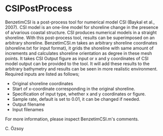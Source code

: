 # CSIPostProcess
BenzetimCSI is a post-process tool for numerical model CSI (Baykal et al., 2007). CSI model is an one-line model for shoreline change in the presence of a/various coastal structure. CSI produces numerical models in a straight shoreline. With this post-process tool, results can be superimposed on an arbitrary shoreline. BenzetimCSI.m takes an arbitrary shoreline coordinates (shoreline.txt for input format), it grids the shoreline with same amount of  increments and calculates shoreline orientation as degree in these mesh points. It takes CSI Output figure as input or x and y coordinates of CSI model output can be provided to the tool. It will add these results to the arbitrary bathymetry and results can be seen in more realistic environment. Required inputs are listed as follows;
- Original shoreline coordinates
- Start of x-coordinate corresponding in the original shoreline.
- Specification of input type, whether x and y coordinates or figure.
- Sample rate, default is set to 0.01, it can be changed if needed.
- Output filename
- Input filenames

For more information, please inspect BenzetimCSI.m's comments.

C. Özsoy
